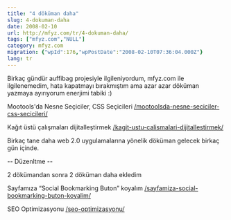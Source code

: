 ```yaml
---
title: "4 döküman daha"
slug: 4-dokuman-daha
date: 2008-02-10
url: http://mfyz.com/tr/4-dokuman-daha/
tags: ["mfyz.com","NULL"]
category: mfyz.com
migration: {"wpId":176,"wpPostDate":"2008-02-10T07:36:04.000Z"}
lang: tr
---
```


Birkaç gündür auffibag projesiyle ilgileniyordum, mfyz.com ile ilgilenemedim, hata kapatmayı bırakmıştım ama azar azar döküman yazmaya ayırıyorum enerjimi tabiki :)

Mootools'da Nesne Seçiciler, CSS Seçicileri [/mootoolsda-nesne-seciciler-css-secicileri/](/mootoolsda-nesne-seciciler-css-secicileri/)

Kağıt üstü çalışmaları dijitalleştirmek [/kagit-ustu-calismalari-dijitallestirmek/](/kagit-ustu-calismalari-dijitallestirmek/)

Birkaç tane daha web 2.0 uygulamalarına yönelik döküman gelecek birkaç gün içinde.

\-- Düzenltme --

2 dökümandan sonra 2 döküman daha ekledim

Sayfamıza “Social Bookmarking Buton” koyalım [/sayfamiza-social-bookmarking-buton-koyalim/](/sayfamiza-social-bookmarking-buton-koyalim/)

SEO Optimizasyonu [/seo-optimizasyonu/](/seo-optimizasyonu/)